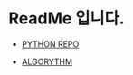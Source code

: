 # ReadMe 입니다. 
 

- [PYTHON REPO](https://github.com/eclipse-addict/TIL2/tree/master/python)

- [ALGORYTHM](https://github.com/eclipse-addict/TIL2/tree/master/algorythm)